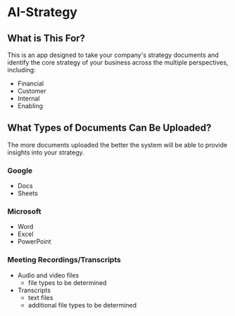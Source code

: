 # AI-Strategy

## What is This For?
This is an app designed to take your company's strategy documents and identify the core strategy of your business across the multiple perspectives, including:

- Financial
- Customer
- Internal
- Enabling

## What Types of Documents Can Be Uploaded?
The more documents uploaded the better the system will be able to provide insights into your strategy.
### Google
- Docs
- Sheets
### Microsoft
- Word
- Excel
- PowerPoint
### Meeting Recordings/Transcripts
- Audio and video files
    - file types to be determined
- Transcripts
    - text files
    - additional file types to be determined